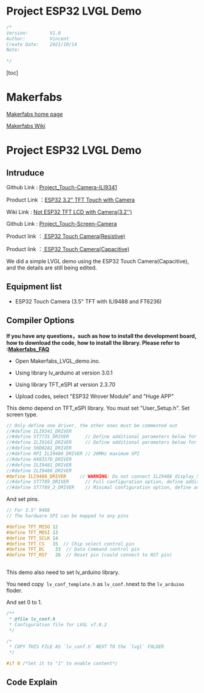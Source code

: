 # Project ESP32 LVGL Demo


```c++
/*
Version:		V1.0
Author:			Vincent
Create Date:	2021/10/14
Note:
	
*/
```


[toc]

# Makerfabs

[Makerfabs home page](https://www.makerfabs.com/)

[Makerfabs Wiki](https://makerfabs.com/wiki/index.php?title=Main_Page)


# Project ESP32 LVGL Demo

## Intruduce

Github Link : [Project_Touch-Camera-ILI9341](https://github.com/Makerfabs/Project_Touch-Camera-ILI9341)

Product Link ：[ESP32 3.2" TFT Touch with Camera](https://www.makerfabs.com/esp32-3.2-inch-tft-touch-with-camera.html) 

Wiki Link :  [Not ESP32 TFT LCD with Camera(3.2'')](https://www.makerfabs.com/wiki/index.php?title=ESP32_TFT_LCD_with_Camera(3.2%27%27)) 

Github Link : [Project_Touch-Screen-Camera](https://github.com/Makerfabs/Project_Touch-Screen-Camera)

Product link ：[ ESP32 Touch Camera(Resistive)](https://www.makerfabs.com/esp32-3.5-inch-tft-touch-resistive-with-camera.html) 

Product link ：[ ESP32 Touch Camera(Capacitive)](https://www.makerfabs.com/esp32-3.5-inch-tft-touch-capacitive-with-camera.html) 



We did a simple LVGL demo using the ESP32 Touch Camera(Capacitive), and the details are still being edited.



## Equipment list

- ESP32 Touch Camera (3.5" TFT with ILI9488 and FT6236)


## Compiler Options

**If you have any questions，such as how to install the development board, how to download the code, how to install the library. Please refer to :[Makerfabs_FAQ](https://github.com/Makerfabs/Makerfabs_FAQ)**

- Open Makerfabs_LVGL_demo.ino.

- Using library lv_arduino at version 3.0.1
- Using library TFT_eSPI at version 2.3.70
- Upload codes, select "ESP32 Wrover Module" and "Huge APP"



This demo depend on TFT_eSPI library. You must set "User_Setup.h".
Set screen type.

```c++
// Only define one driver, the other ones must be commented out
//#define ILI9341_DRIVER
//#define ST7735_DRIVER      // Define additional parameters below for this display
//#define ILI9163_DRIVER     // Define additional parameters below for this display
//#define S6D02A1_DRIVER
//#define RPI_ILI9486_DRIVER // 20MHz maximum SPI
//#define HX8357D_DRIVER
//#define ILI9481_DRIVER
//#define ILI9486_DRIVER
#define ILI9488_DRIVER     // WARNING: Do not connect ILI9488 display SDO to MISO if other devices share the SPI bus (TFT SDO does NOT tristate when CS is high)
//#define ST7789_DRIVER      // Full configuration option, define additional parameters below for this display
//#define ST7789_2_DRIVER    // Minimal configuration option, define additional parameters below for this display
```
And set pins.

```c++
// For 3.5" 9488
// The hardware SPI can be mapped to any pins

#define TFT_MISO 12
#define TFT_MOSI 13
#define TFT_SCLK 14
#define TFT_CS   15  // Chip select control pin
#define TFT_DC    33  // Data Command control pin
#define TFT_RST   26  // Reset pin (could connect to RST pin)
    

```

This demo also need to set lv_arduino library.

You need copy` lv_conf_template.h`  as `lv_conf.h`next to the `lv_arduino` floder.

And set 0 to 1.

```c++
/**
 * @file lv_conf.h
 * Configuration file for LVGL v7.0.2
 */

/*
 * COPY THIS FILE AS `lv_conf.h` NEXT TO the `lvgl` FOLDER
 */

#if 0 /*Set it to "1" to enable content*/

```






## Code Explain
